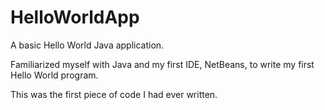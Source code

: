 # HelloWorldApp

A basic Hello World Java application.

Familiarized myself with Java and my first IDE, NetBeans, to write my first Hello World program.

This was the first piece of code I had ever written.
